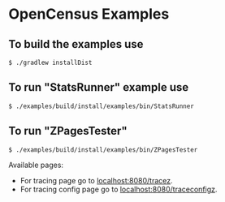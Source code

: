 # OpenCensus Examples

## To build the examples use

```
$ ./gradlew installDist
```

## To run "StatsRunner" example use

```
$ ./examples/build/install/examples/bin/StatsRunner
```

## To run "ZPagesTester"
```
$ ./examples/build/install/examples/bin/ZPagesTester
```

Available pages:
* For tracing page go to [localhost:8080/tracez][ZPagesTraceZLink]. 
* For tracing config page go to [localhost:8080/traceconfigz][ZPagesTraceConfigZLink].

[ZPagesTraceZLink]: http://localhost:8080/tracez
[ZPagesTraceConfigZLink]: http://localhost:8080/traceconfigz
